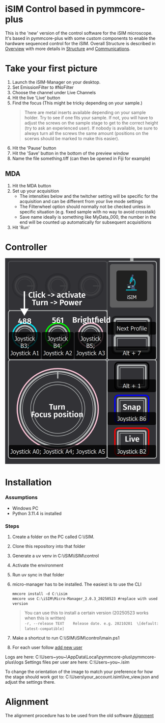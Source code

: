 # iSIM Control based in pymmcore-plus
This is the 'new' version of the control software for the iSIM microscope. It's based in pymmcore-plus with some custom components to enable the hardware sequenced control for the iSIM. Overall Structure is described in [Overview](./doc/strucutre_overview.md) with more details in [Structure](./doc/structure.md) and [Communications](./doc/output_comms.md).

# Take your first picture

1. Launch the iSIM-Manager on your desktop.
1. Set EmissionFilter to #NoFilter
1. Choose the channel under Live Channels
1. Hit the live 'Live' button
1. Find the focus (This might be tricky depending on your sample.)
    >There are metal inserts available depending on your sample holder.
    Try to see if one fits your sample. If not, you will have to adjust the screws on the sample stage to get to the correct height (try to ask an experienced user). If nobody is available, be sure to always turn all the screws the same amount (positions on the scerws should be marked to make this easier).
1. Hit the 'Pause' button
1. Hit the 'Save' button in the bottom of the preview window
1. Name the file something.tiff (can then be opened in Fiji for example)

## MDA
1. Hit the MDA button
1. Set up your acquisition
   * The intensities below and the twitcher setting will be specific for the acquisition and can be different from your live mode settings
   * The Filterwheel option should normally not be checked unless in specific situation (e.g. fixed sample with no way to avoid crosstalk)
   * Save name ideally is something like MyData_000, the number in the end will be counted up automatically for subsequent acquisitions
1. Hit 'Run'

# Controller
![controller functions](../docs/Controller.PNG)

# Installation
### Assumptions
- Windows PC
- Python 3.11.4 is installed

### Steps

1. Create a folder on the PC called C:\iSIM\.
1. Clone this repository into that folder
1. Generate a uv venv in C:\iSIM\iSIM\control
1. Activate the environment
1. Run uv sync in that folder
1. micro-manager has to be installed. The easiest is to use the CLI
    ```
    mmcore install -d C:\isim
    mmcore use C:\iSIM\Micro-Manager_2.0.3_20250523 #replace with used version
    ```
    >You can use this to install a certain version (20250523 works when this is written)  
    `-r, --release TEXT    Release date. e.g. 20210201  \[default: latest-compatible]`
    
1. Make a shortcut to run C:\iSIM\iSIM\control\main.ps1
1. For each user follow [add new user](../docs/new_user.md)


Logs are here:
C:\Users\~you~\AppData\Local\pymmcore-plus\pymmcore-plus\logs
Settings files per user are here:
C:\Users\~you~\.isim

To change the orientation of the image to match your preference for how the stage should work got to:
C:\Users\your_account\.isim\live_view.json
and adjust the settings there.

# Alignment
The alignment procedure has to be used from the old software [Alignment](../gui/README.md#alignment)